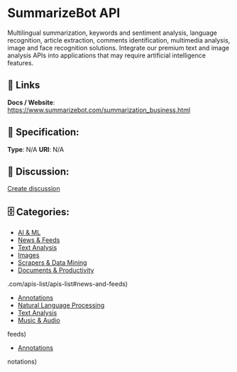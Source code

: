 # SummarizeBot API


Multilingual summarization, keywords and sentiment analysis, language recognition, article extraction, comments identification, multimedia analysis, image and face recognition solutions. Integrate our premium text and image analysis APIs into applications that may require artificial intelligence features.

##  🔗 Links
**Docs / Website**: https://www.summarizebot.com/summarization_business.html

## 🧬 Specification:
**Type**:  N/A 
**URI**:  N/A 

## 💬 Discussion:
[Create discussion](https://github.com/apis-list/apis-list/discussions/new)

## 🗄️ Categories:
- [AI & ML](https://github.com/apis-list/apis-list#ai-and-ml)
- [News & Feeds](https://github.com/apis-list/apis-list#news-and-feeds)
- [Text Analysis](https://github.com/apis-list/apis-list#text-analysis)
- [Images](https://github.com/apis-list/apis-list#images)
- [Scrapers & Data Mining](https://github.com/apis-list/apis-list#scrapers-and-data-mining)
- [Documents & Productivity](https://github.com/apis-list/apis-list#documents-and-productivity)



.com/apis-list/apis-list#news-and-feeds)
- [Annotations](https://github.com/apis-list/apis-list#annotations)
- [Natural Language Processing](https://github.com/apis-list/apis-list#natural-language-processing)
- [Text Analysis](https://github.com/apis-list/apis-list#text-analysis)
- [Music & Audio](https://github.com/apis-list/apis-list#music-and-audio)



feeds)
- [Annotations](https://github.com/apis-list/apis-list#annotations)







notations)



